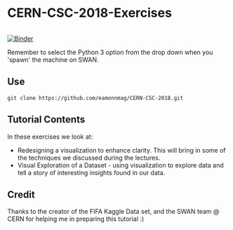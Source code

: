 # CERN-CSC-2018-Exercises

<a href="https://cern.ch/swanserver/cgi-bin/go/?projurl=https://github.com/eamonnmag/CERN-CSC-2019.git" target="_blank">
  <img alt="" src="https://swanserver.web.cern.ch/swanserver/images/badge_swan_white_150.png">
</a>

[![Binder](http://mybinder.org/badge.svg)](https://mybinder.org/v2/gh/eamonnmag/cern-csc-2019/master)

Remember to select the Python 3 option from the drop down when you 'spawn' the machine on SWAN.

## Use

```git clone https://github.com/eamonnmag/CERN-CSC-2018.git```

## Tutorial Contents

In these exercises we look at:

 * Redesigning a visualization to enhance clarity. This will bring in some of the techniques we discussed during the lectures.
 * Visual Exploration of a Dataset - using visualization to explore data and tell a story of interesting insights found in our data.

## Credit

Thanks to the creator of the FIFA Kaggle Data set, and the SWAN team @ CERN for helping me in preparing this tutorial :)


